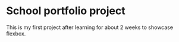 # School portfolio project
This is my first project after learning for about 2 weeks to showcase flexbox.
 
